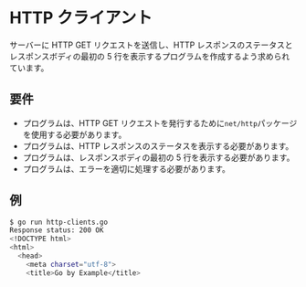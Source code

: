 # HTTP クライアント

サーバーに HTTP GET リクエストを送信し、HTTP レスポンスのステータスとレスポンスボディの最初の 5 行を表示するプログラムを作成するよう求められています。

## 要件

- プログラムは、HTTP GET リクエストを発行するために`net/http`パッケージを使用する必要があります。
- プログラムは、HTTP レスポンスのステータスを表示する必要があります。
- プログラムは、レスポンスボディの最初の 5 行を表示する必要があります。
- プログラムは、エラーを適切に処理する必要があります。

## 例

```sh
$ go run http-clients.go
Response status: 200 OK
<!DOCTYPE html>
<html>
  <head>
    <meta charset="utf-8">
    <title>Go by Example</title>

```
